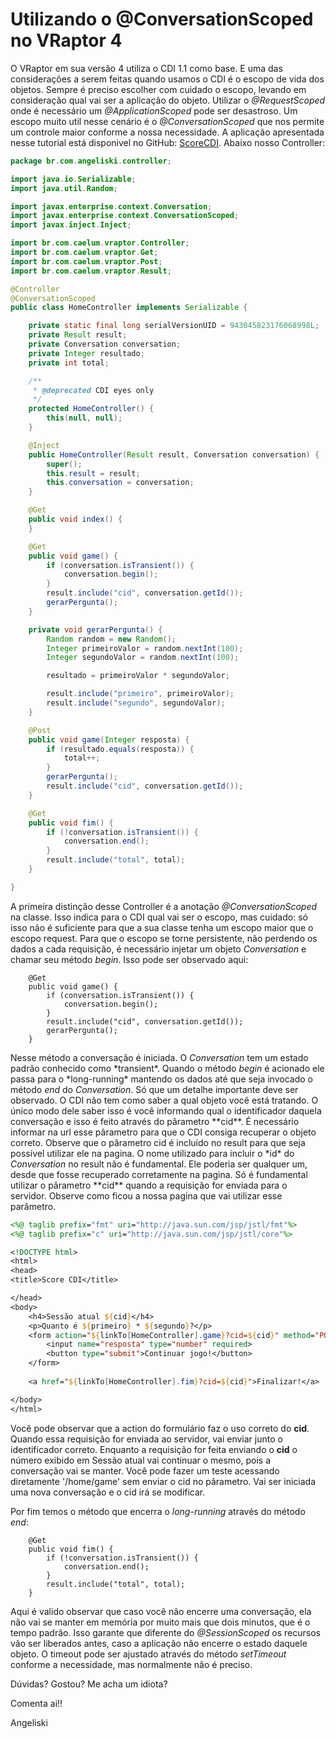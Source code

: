 # Utilizando o @ConversationScoped no VRaptor 4

O VRaptor em sua versão 4 utiliza o CDI 1.1 como base. E uma das considerações a serem feitas quando usamos o CDI é o escopo de vida dos objetos. Sempre é preciso escolher com cuidado o escopo, levando em consideração qual vai ser a aplicação do objeto. Utilizar o _@RequestScoped_ onde é necessário um _@ApplicationScoped_ pode ser desastroso. Um escopo muito util nesse cenário é o _@ConversationScoped_ que nos permite um controle maior conforme a nossa necessidade. A aplicação apresentada nesse tutorial está disponivel no GitHub: [ScoreCDI](https://github.com/angeliski/ScoreCDI). Abaixo nosso Controller:


```java
package br.com.angeliski.controller;

import java.io.Serializable;
import java.util.Random;

import javax.enterprise.context.Conversation;
import javax.enterprise.context.ConversationScoped;
import javax.inject.Inject;

import br.com.caelum.vraptor.Controller;
import br.com.caelum.vraptor.Get;
import br.com.caelum.vraptor.Post;
import br.com.caelum.vraptor.Result;

@Controller
@ConversationScoped
public class HomeController implements Serializable {

	private static final long serialVersionUID = 943045823176068998L;
	private Result result;
	private Conversation conversation;
	private Integer resultado;
	private int total;

	/**
	 * @deprecated CDI eyes only
	 */
	protected HomeController() {
		this(null, null);
	}

	@Inject
	public HomeController(Result result, Conversation conversation) {
		super();
		this.result = result;
		this.conversation = conversation;
	}

	@Get
	public void index() {
	}

	@Get
	public void game() {
		if (conversation.isTransient()) {
			conversation.begin();
		}
		result.include("cid", conversation.getId());
		gerarPergunta();
	}

	private void gerarPergunta() {
		Random random = new Random();
		Integer primeiroValor = random.nextInt(100);
		Integer segundoValor = random.nextInt(100);

		resultado = primeiroValor * segundoValor;

		result.include("primeiro", primeiroValor);
		result.include("segundo", segundoValor);
	}

	@Post
	public void game(Integer resposta) {
		if (resultado.equals(resposta)) {
			total++;
		}
		gerarPergunta();
		result.include("cid", conversation.getId());
	}

	@Get
	public void fim() {
		if (!conversation.isTransient()) {
			conversation.end();
		}
		result.include("total", total);
	}

} 
``` 


A primeira distinção desse Controller é a anotação _@ConversationScoped_ na classe. Isso indica para o CDI qual vai ser o escopo, mas cuidado: só isso não é suficiente para que a sua classe tenha um escopo maior que o escopo request. Para que o escopo se torne persistente, não perdendo os dados a cada requisição, é necessário injetar um objeto _Conversation_ e chamar seu método _begin_. Isso pode ser observado aqui:

    	@Get
    	public void game() {
    		if (conversation.isTransient()) {
    			conversation.begin();
    		}
    		result.include("cid", conversation.getId());
    		gerarPergunta();
    	}

Nesse método a conversação é iniciada. O _Conversation_ tem um estado padrão conhecido como \*transient\*. Quando o método _begin_ é acionado ele passa para o \*long-running\* mantendo os dados até que seja invocado o método _end_ do _Conversation_. Só que um detalhe importante deve ser observado. O CDI não tem como saber a qual objeto você está tratando. O único modo dele saber isso é você informando qual o identificador daquela conversação e isso é feito através do pârametro \*\*cid\*\*. É necessário informar na url esse pârametro para que o CDI consiga recuperar o objeto correto. Observe que o pârametro cid é incluido no result para que seja possível utilizar ele na pagina. O nome utilizado para incluir o \*id\* do _Conversation_ no result não é fundamental. Ele poderia ser qualquer um, desde que fosse recuperado corretamente na pagina. Só é fundamental utilizar o pârametro \*\*cid\*\* quando a requisição for enviada para o servidor. Observe como ficou a nossa pagina que vai utilizar esse parâmetro.


```jsp
<%@ taglib prefix="fmt" uri="http://java.sun.com/jsp/jstl/fmt"%>
<%@ taglib prefix="c" uri="http://java.sun.com/jsp/jstl/core"%>

<!DOCTYPE html>
<html>
<head>
<title>Score CDI</title>

</head>
<body>
	<h4>Sessão atual ${cid}</h4>
	<p>Quanto é ${primeiro} * ${segundo}?</p>
	<form action="${linkTo[HomeController].game}?cid=${cid}" method="POST">
		<input name="resposta" type="number" required>
		<button type="submit">Continuar jogo!</button>
	</form>
	
	<a href="${linkTo[HomeController].fim}?cid=${cid}">Finalizar!</a>

</body>
</html>
```

Você pode observar que a action do formulário faz o uso correto do **cid**. Quando essa requisição for enviada ao servidor, vai enviar junto o identificador correto. Enquanto a requisição for feita enviando o **cid** o número exibido em Sessão atual vai continuar o mesmo, pois a conversação vai se manter. Você pode fazer um teste acessando diretamente '/home/game' sem enviar o cid no pârametro. Vai ser iniciada uma nova conversação e o cid irá se modificar.

Por fim temos o método que encerra o _long-running_ através do método _end_:

    	@Get
    	public void fim() {
    		if (!conversation.isTransient()) {
    			conversation.end();
    		}
    		result.include("total", total);
    	}

Aqui é valido observar que caso você não encerre uma conversação, ela não vai se manter em memória por muito mais que dois minutos, que é o tempo padrão. Isso garante que diferente do _@SessionScoped_ os recursos vão ser liberados antes, caso a aplicação não encerre o estado daquele objeto. O timeout pode ser ajustado através do método _setTimeout_ conforme a necessidade, mas normalmente não é preciso.

Dúvidas? Gostou? Me acha um idiota?

Comenta ai!!

Angeliski